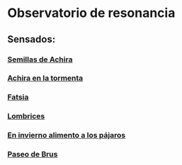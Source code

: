 # Observatorio de resonancia

## Sensados:
### [Semillas de Achira](https://muru7-8.github.io/proyecto_observatorio/Sensado_Semillas)
### [Achira en la tormenta](https://muru7-8.github.io/proyecto_observatorio/Sensado_Achira)
### [Fatsia](https://muru7-8.github.io/proyecto_observatorio/Sensado_Fatsia)
### [Lombrices](https://muru7-8.github.io/proyecto_observatorio/Sensado_Lombrices)
### [En invierno alimento a los pájaros](https://muru7-8.github.io/proyecto_observatorio/Sensado_Pajaros)
### [Paseo de Brus](https://muru7-8.github.io/proyecto_observatorio/Sensado_Brus)
